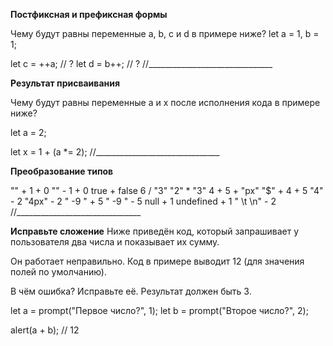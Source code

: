 **Постфиксная и префиксная формы**

Чему будут равны переменные a, b, c и d в примере ниже?
let a = 1, b = 1;

let c = ++a; // ?
let d = b++; // ?
//_______________________________

**Результат присваивания**

Чему будут равны переменные a и x после исполнения кода в примере ниже?

let a = 2;

let x = 1 + (a *= 2);
//_______________________________

**Преобразование типов**

"" + 1 + 0
"" - 1 + 0
true + false
6 / "3"
"2" * "3"
4 + 5 + "px"
"$" + 4 + 5
"4" - 2
"4px" - 2
"  -9  " + 5
"  -9  " - 5
null + 1
undefined + 1
" \t \n" - 2
//_______________________________

**Исправьте сложение**
Ниже приведён код, который запрашивает у пользователя два числа и показывает их сумму.

Он работает неправильно. Код в примере выводит 12 (для значения полей по умолчанию).

В чём ошибка? Исправьте её. Результат должен быть 3.

let a = prompt("Первое число?", 1);
let b = prompt("Второе число?", 2);

alert(a + b); // 12
